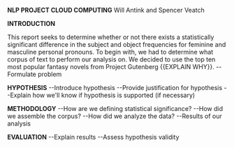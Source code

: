 
**NLP PROJECT CLOUD COMPUTING**
Will Antink and Spencer Veatch

**INTRODUCTION**

This report seeks to determine whether or not there exists a statistically significant difference in the subject and object frequencies for feminine and masculine personal pronouns. To begin with, we had to determine what corpus of text to perform our analysis on. We decided to use the top ten most popular fantasy novels from Project Gutenberg {{EXPLAIN WHY}}.
--Formulate problem

**HYPOTHESIS**
--Introduce hypothesis
--Provide justification for hypothesis
--Explain how we'll know if hypothesis is supported (if necessary)

**METHODOLOGY**
--How are we defining statistical significance?
--How did we assemble the corpus?
--How did we analyze the data?
--Results of our analysis

**EVALUATION**
--Explain results
--Assess hypothesis validity
